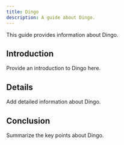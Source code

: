 ```yaml
---
title: Dingo
description: A guide about Dingo.
---
```


This guide provides information about Dingo.

## Introduction

Provide an introduction to Dingo here.

## Details

Add detailed information about Dingo.

## Conclusion

Summarize the key points about Dingo.